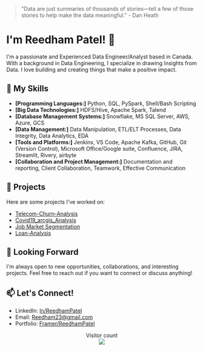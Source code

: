 
> "Data are just summaries of thousands of stories—tell a few of those stories to help make the data meaningful." - Dan Heath

# I'm Reedham Patel! 👋

I'm a passionate and Experienced Data Engineer/Analyst based in Canada. With a background in Data Engineering, I specialize in drawing Insights from Data. I love building and creating things that make a positive impact.

## 🚀 My Skills

- **[Programming Languages:]** Python, SQL, PySpark, Shell/Bash Scripting
- **[Big Data Technologies:]** HDFS/Hive, Apache Spark, Talend
- **[Database Management Systems:]** Snowflake, MS SQL Server, AWS, Azure, GCS
- **[Data Management:]** Data Manipulation, ETL/ELT Processes, Data Integrity, Data Analytics, EDA
- **[Tools and Platforms:]** Jenkins, VS Code, Apache Kafka, GitHub, Git (Version Control), Microsoft Office/Google suite, Confluence, JIRA, Streamlit, Rivery, airbyte
- **[Collaboration and Project Management:]** Documentation and reporting, Client Collaboration, Teamwork, Effective Communication

## 🌱 Projects

Here are some projects I've worked on:

- [Telecom-Churn-Analysis](https://github.com/Prometheus238/Telecom-Churn-Analysis)
- [Covid19_arcgis_Analysis](https://github.com/Prometheus238/Covid19_arcgis_Analysis)
- [Job Market Segmentation](https://github.com/Prometheus238/feynn)
- [Loan-Analysis](https://github.com/Prometheus238/Loan-Analysis)

## 🤝 Looking Forward

I'm always open to new opportunities, collaborations, and interesting projects. Feel free to reach out if you want to connect or discuss anything!

## 📫 Let's Connect!

- LinkedIn: [In/ReedhamPatel](www.linkedin.com/in/reedham-patel-3a4567132)
- Email: Reedham23@gmail.com
- Portfolio: [Framer/ReedhamPatel](https://reedhampatel.framer.website/)
  
<p align="center"> 
  Visitor count<br>
  <img src="https://profile-counter.glitch.me/Prometheus4587/count.svg" />
</p>

